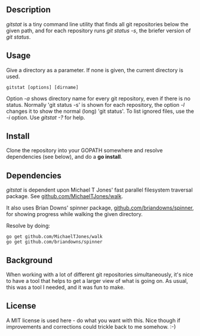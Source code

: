 ## Description

*gitstat* is a tiny command line utility that finds all git repositories below the given path, and for each repository runs *git status -s*, the briefer version of *git status*.

## Usage

Give a directory as a parameter. If none is given, the current directory is used.

```
gitstat [options] [dirname]
```
Option *-a* shows directory name for every git repository, even if there is no status.
Normally 'git status -s' is shown for each repository, the option *-l* changes it to show the normal (long) 'git status'. 
To list ignored files, use the *-i* option.
Use *gitstat -?* for help.

## Install

Clone the repository into your GOPATH somewhere and resolve dependencies (see below),
and do a **go install**.

## Dependencies

*gitstat* is dependent upon Michael T Jones' fast parallel filesystem traversal package. 
See [github.com/MichaelTJones/walk](https://github.com/MichaelTJones/walk). 

It also uses Brian Downs' spinner package, 
[github.com/briandowns/spinner](https://github.com/briandowns/spinner), 
for showing progress while walking the given directory. 

Resolve by doing:
```
go get github.com/MichaelTJones/walk
go get github.com/briandowns/spinner
```

## Background

When working with a lot of different git repositories simultaneously, 
it's nice to have a tool that helps to get a larger view of what is going on.
As usual, this was a tool I needed, and it was fun to make.

## License

A MIT license is used here - do what you want with this. 
Nice though if improvements and corrections could trickle back to me somehow. :-)

